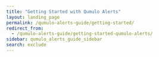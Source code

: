 ```yaml
---
title: "Getting Started with Qumulo Alerts"
layout: landing_page
permalink: /qumulo-alerts-guide/getting-started/
redirect_from:
  - /qumulo-alerts-guide/getting-started-qumulo-alerts/
sidebar: qumulo_alerts_guide_sidebar
search: exclude
---
```

